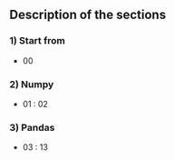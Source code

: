 ## Description of the sections
### 1) Start from
  - 00
### 2) Numpy
  - 01 : 02
### 3) Pandas
  - 03 : 13
